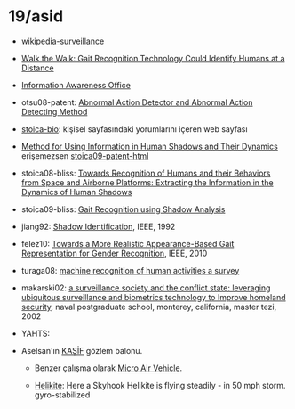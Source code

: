 # 19/asid

- [wikipedia-surveillance]

- [Walk the Walk: Gait Recognition Technology Could Identify Humans at a
  Distance][GaTech02]

- [Information Awareness Office][wikipedia-IAO]

- otsu08-patent: [Abnormal Action Detector and Abnormal Action Detecting
  Method][otsu08-patent]

- [stoica-bio]: kişisel sayfasındaki yorumlarını içeren web sayfası

- [Method for Using Information in Human Shadows and Their
  Dynamics][stoica09-patent] erişemezsen [stoica09-patent-html]

- stoica08-bliss: [Towards Recognition of Humans and their Behaviors from Space
  and Airborne Platforms: Extracting the Information in the Dynamics of Human
  Shadows][stoica08-bliss]

- stoica09-bliss: [Gait Recognition using Shadow Analysis][stoica09-bliss]

- jiang92: [Shadow Identification][jiang92], IEEE, 1992

- felez10: [Towards a More Realistic Appearance-Based Gait Representation for
  Gender Recognition][felez10], IEEE, 2010

- turaga08: [machine recognition of human activities a survey][turaga08]

- makarski02: [a surveillance society and the conflict state: leveraging
  ubiquitous surveillance and biometrics technology to Improve homeland
  security][makarski02], naval postgraduate school, monterey, california,
  master tezi, 2002

- YAHTS:

- Aselsan'ın [KAŞİF][aselsan-kaşif] gözlem balonu.

   + Benzer çalışma olarak [Micro Air
     Vehicle](http://en.wikipedia.org/wiki/File:MicroAirVehicle.jpg).

   + [Helikite](http://www.allsopp.co.uk/): Here a Skyhook Helikite is flying
     steadily - in 50 mph storm. gyro-stabilized


<!-- kaynaklar -->
[wikipedia-surveillance]:   http://en.wikipedia.org/wiki/Surveillance
[GaTech02]:                 http://gtresearchnews.gatech.edu/newsrelease/GAIT.htm
[wikipedia-IAO]:            http://en.wikipedia.org/wiki/Information_Awareness_Office
[otsu08-patent]:            http://www.freepatentsonline.com/20080123975.pdf
[stoica-bio]:               http://adrianstoica.com/bio.html
[stoica09-patent]:          http://www.freepatentsonline.com/20100111374.pdf
[stoica09-patent-html]:     http://www.freepatentsonline.com/20100111374.html
[stoica08-bliss]:           http://adrianstoica.com/BLISS2008.pdf
[stoica09-bliss]:           http://adrianstoica.com/BLISS2009.pdf
[jiang92]:                  http://ieeexplore.ieee.org/xpl/freeabs_all.jsp?arnumber=223128
[felez10]:                  http://marmota.dlsi.uji.es/WebBIB//papers/2010/0_ICPR2010_RMartin.pdf
[turaga08]:         http://www.umiacs.umd.edu/~pturaga/papers/survey_final.pdf
[makarski02]:       http://edocs.nps.edu/npspubs/scholarly/theses/2002/Sep/02Sep_Makarski.pdf
[aselsan-kaşif]:    http://www.aselsan.com.tr/urun.asp?urun_id=238&lang=tr
